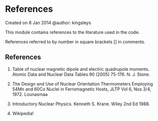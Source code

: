 # References

Created on 8 Jan 2014
@author: kingsleys

This module contains references to the literature used in the code.

References referred to by number in square brackets [] in comments.

## References

1. Table of nuclear magnetic dipole and electric quadrupole moments. Atomic Data and Nuclear Data Tables 90 (2005) 75-176. N. J. Stone.

2. The Design and Use of Nuclear Orientation Thermometers Employing 54Mn and 60Co Nuclei in Ferromagnetic Hosts, JLTP Vol 6, Nos 3/4, 1972. Lounasmaa

3. Introductory Nuclear Physics. Kenneth S. Krane. Wiley 2nd Ed 1988.

4. Wikipedia!
